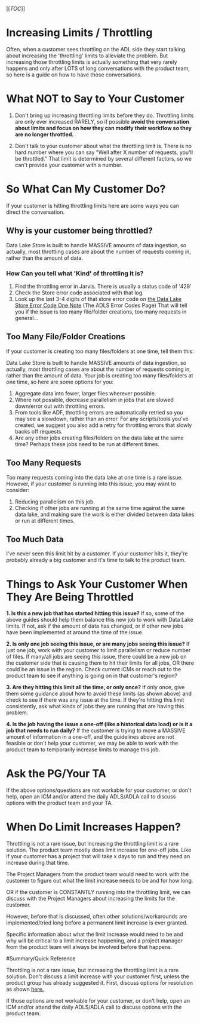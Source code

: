 [[_TOC_]]

# Increasing Limits / Throttling

Often, when a customer sees throttling on the ADL side they start talking about increasing the 'throttling' limits to alleviate the problem. But increasing those throttling limits is actually something that very rarely happens and only after LOTS of long conversations with the product team, so here is a guide on how to have those conversations.

# What NOT to Say to Your Customer

1. Don't bring up increasing throttling limits before they do. Throttling limits are only ever increased RARELY, so if possible **avoid the conversation about limits and focus on how they can modify their workflow so they are no longer throttled.**

2. Don't talk to your customer about what the throttling limit is. There is no hard number where you can say "Well after X number of requests, you'll be throttled." That limit is determined by several different factors, so we can't provide your customer with a number.

# So What Can My Customer Do?

If your customer is hitting throttling limits here are some ways you can direct the conversation.

## Why is your customer being throttled?

Data Lake Store is built to handle MASSIVE amounts of data ingestion, so actually, most throttling cases are about the number of requests coming in, rather than the amount of data.



### How Can you tell what 'Kind' of throttling it is?

1. Find the throttling error in Jarvis. There is usually a status code of '429'
2. Check the Store error code associated with that log.
3. Look up the last 3-4 digits of that store error code on [the Data Lake Store Error Code One Note](https://microsoft.sharepoint.com/teams/ADLSGen1-CSSCollaboration/_layouts/15/Doc.aspx?sourcedoc={f47ad678-9d0c-4766-8a17-691ca6564b93}&action=edit&wd=target%28Supportability%20OneNote.one%7Cdffd0533-ef7f-4504-a41b-5e36641307b5%2FADLS%20Error%20Codes%7Cdd7079ee-8626-4134-8d01-b43ce634f386%2F%29&wdorigin=703) (The ADLS Error Codes Page)
That will tell you if the issue is too many file/folder creations, too many requests in general...


## Too Many File/Folder Creations

If your customer is creating too many files/folders at one time, tell them this:

Data Lake Store is built to handle MASSIVE amounts of data ingestion, so actually, most throttling cases are about the number of requests coming in, rather than the amount of data. Your job is creating too many files/folders at one time, so here are some options for you:

1. Aggregate data into fewer, larger files wherever possible.
2. Where not possible, decrease parallelism in jobs that are slowed down/error out with throttling errors.
3. From tools like ADF, throttling errors are automatically retried so you may see a slowdown, rather than an error. For any scripts/tools you've created, we suggest you also add a retry for throttling errors that slowly backs off requests.
4. Are any other jobs creating files/folders on the data lake at the same time? Perhaps these jobs need to be run at different times.


## Too Many Requests

Too many requests coming into the data lake at one time is a rare issue. However, if your customer is running into this issue, you may want to consider:
1. Reducing parallelism on this job.
2. Checking if other jobs are running at the same time against the same data lake, and making sure the work is either divided between data lakes or run at different times.
	
## Too Much Data

I've never seen this limit hit by a customer. If your customer hits it, they're probably already a big customer and it's time to talk to the product team.

# Things to Ask Your Customer When They Are Being Throttled

**1. Is this a new job that has started hitting this issue?**
If so, some of the above guides should help them balance this new job to work with Data Lake limits.
If not, ask if the amount of data has changed, or if other new jobs have been implemented at around the time of the issue.

**2. Is only one job seeing this issue, or are many jobs seeing this issue?**
If just one job, work with your customer to limit parallelism or reduce number of files.
If many/all jobs are seeing this issue, there could be a new job on the customer side that is causing them to hit their limits for all jobs, OR there could be an issue in the region. Check current ICMs or reach out to the product team to see if anything is going on in that customer's region?

**3. Are they hitting this limit all the time, or only once?**
If only once, give them some guidance about how to avoid these limits (as shown above) and check to see if there was any issue at the time.
If they're hitting this limit consistently, ask what kinds of jobs they are running that are having this problem.

**4. Is the job having the issue a one-off (like a historical data load) or is it a job that needs to run daily?**
If the customer is trying to move a MASSIVE amount of information in a one-off, and the guidelines above are not feasible or don't help your customer, we may be able to work with the product team to temporarily increase limits to manage this job.

# Ask the PG/Your TA

If the above options/questions are not workable for your customer, or don't help, open an ICM and/or attend the daily ADLS/ADLA call to discuss options with the product team and your TA.


# When Do Limit Increases Happen?
Throttling is not a rare issue, but increasing the throttling limit is a rare solution.
The product team mostly does limit increase for one-off jobs. Like if your customer has a project that will take x days to run and they need an increase during that time.

The Project Managers from the product team would need to work with the customer to figure out what the limit increase needs to be and for how long.

OR if the customer is CONSTANTLY running into the throttling limit, we can discuss with the Project Managers about increasing the limits for the customer.

However, before that is discussed, often other solutions/workarounds are implemented/tried long before a permanent limit increase is ever granted.

Specific information about what the limit increase would need to be and why will be critical to a limit increase happening, and a project manager from the product team will always be involved before that happens.


#Summary/Quick Reference

Throttling is not a rare issue, but increasing the throttling limit is a rare solution.
Don't discuss a limit increase with your customer first, unless the product group has already suggested it.
First, discuss options for resolution as shown [here.](https://dev.azure.com/Supportability/Big%20Data/_wiki/wikis/Big-Data.wiki/276255/TSGs?anchor=so-what-can-my-customer-do%3F)

If those options are not workable for your customer, or don't help, open an ICM and/or attend the daily ADLS/ADLA call to discuss options with the product team.


